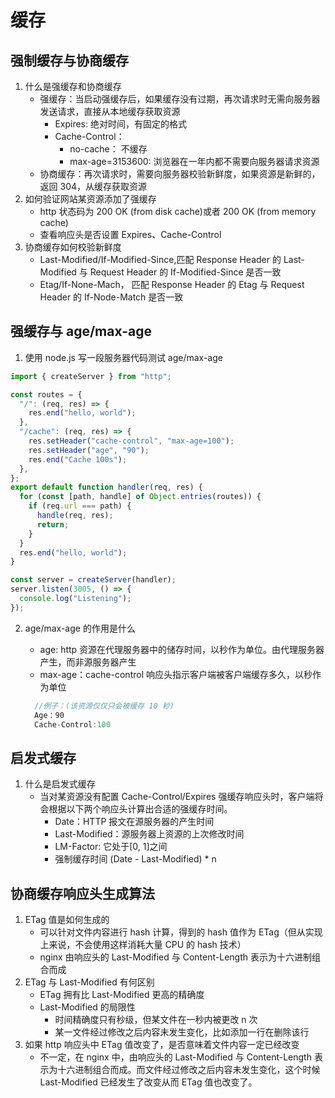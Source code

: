 # 缓存

## 强制缓存与协商缓存

1. 什么是强缓存和协商缓存
   - 强缓存：当启动强缓存后，如果缓存没有过期，再次请求时无需向服务器发送请求，直接从本地缓存获取资源
     - Expires: 绝对时间，有固定的格式
     - Cache-Control：
       - no-cache： 不缓存
       - max-age=3153600: 浏览器在一年内都不需要向服务器请求资源
   - 协商缓存：再次请求时，需要向服务器校验新鲜度，如果资源是新鲜的，返回 304，从缓存获取资源
2. 如何验证网站某资源添加了强缓存
   - http 状态码为 200 OK (from disk cache)或者 200 OK (from memory cache)
   - 查看响应头是否设置 Expires、Cache-Control
3. 协商缓存如何校验新鲜度
   - Last-Modified/If-Modified-Since,匹配 Response Header 的 Last-Modified 与 Request Header 的 If-Modified-Since 是否一致
   - Etag/If-None-Mach， 匹配 Response Header 的 Etag 与 Request Header 的 If-Node-Match 是否一致

## 强缓存与 age/max-age

1. 使用 node.js 写一段服务器代码测试 age/max-age

```javascript
import { createServer } from "http";

const routes = {
  "/": (req, res) => {
    res.end("hello, world");
  },
  "/cache": (req, res) => {
    res.setHeader("cache-control", "max-age=100");
    res.setHeader("age", "90");
    res.end("Cache 100s");
  },
};
export default function handler(req, res) {
  for (const [path, handle] of Object.entries(routes)) {
    if (req.url === path) {
      handle(req, res);
      return;
    }
  }
  res.end("hello, world");
}

const server = createServer(handler);
server.listen(3005, () => {
  console.log("Listening");
});
```

2. age/max-age 的作用是什么

   - age: http 资源在代理服务器中的储存时间，以秒作为单位。由代理服务器产生，而非源服务器产生
   - max-age：cache-control 响应头指示客户端被客户端缓存多久，以秒作为单位

   ```javascript
     //例子：(该资源仅仅只会被缓存 10 秒)
     Age：90
     Cache-Control:100
   ```

## 启发式缓存

1. 什么是启发式缓存
   - 当对某资源没有配置 Cache-Control/Expires 强缓存响应头时，客户端将会根据以下两个响应头计算出合适的强缓存时间。
     - Date：HTTP 报文在源服务器的产生时间
     - Last-Modified：源服务器上资源的上次修改时间
     - LM-Factor: 它处于[0, 1]之间
     - 强制缓存时间 (Date - Last-Modified) \* n

## 协商缓存响应头生成算法

1. ETag 值是如何生成的
   - 可以针对文件内容进行 hash 计算，得到的 hash 值作为 ETag（但从实现上来说，不会使用这样消耗大量 CPU 的 hash 技术）
   - nginx 由响应头的 Last-Modified 与 Content-Length 表示为十六进制组合而成
2. ETag 与 Last-Modified 有何区别
   - ETag 拥有比 Last-Modified 更高的精确度
   - Last-Modified 的局限性
     - 时间精确度只有秒级，但某文件在一秒内被更改 n 次
     - 某一文件经过修改之后内容未发生变化，比如添加一行在删除该行
3. 如果 http 响应头中 ETag 值改变了，是否意味着文件内容一定已经改变
   - 不一定，在 nginx 中，由响应头的 Last-Modified 与 Content-Length 表示为十六进制组合而成。而文件经过修改之后内容未发生变化，这个时候 Last-Modified 已经发生了改变从而 ETag 值也改变了。
